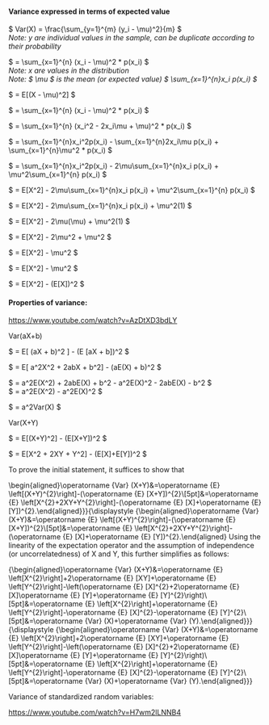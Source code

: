 
#### Variance expressed in terms of expected value

$ Var(X) = \frac{\sum_{y=1}^{m} (y_i - \mu)^2}{m} $  
*Note: y are individual values in the sample, can be duplicate according to their probability*

$ = \sum_{x=1}^{n} (x_i - \mu)^2 * p(x_i) $  
*Note: x are values in the distribution*  
*Note: $ \mu $ is the mean (or expected value) $ \sum_{x=1}^{n}x_i p(x_i) $*  

$ = E[(X - \mu)^2] $  

$ = \sum_{x=1}^{n} (x_i - \mu)^2 * p(x_i) $  

$ = \sum_{x=1}^{n} (x_i^2 - 2x_i\mu + \mu)^2 * p(x_i) $  

$ = \sum_{x=1}^{n}x_i^2p(x_i) - \sum_{x=1}^{n}2x_i\mu p(x_i) + \sum_{x=1}^{n}\mu^2 * p(x_i) $  

$ = \sum_{x=1}^{n}x_i^2p(x_i) - 2\mu\sum_{x=1}^{n}x_i p(x_i) + \mu^2\sum_{x=1}^{n}  p(x_i) $  

$ = E[X^2] - 2\mu\sum_{x=1}^{n}x_i p(x_i) + \mu^2\sum_{x=1}^{n}  p(x_i) $  

$ = E[X^2] - 2\mu\sum_{x=1}^{n}x_i p(x_i) + \mu^2(1) $  

$ = E[X^2] - 2\mu(\mu) + \mu^2(1) $  

$ = E[X^2] - 2\mu^2 + \mu^2 $  

$ = E[X^2] - \mu^2 $  

$ = E[X^2] - \mu^2 $  

$ = E[X^2] - (E[X])^2 $  

#### Properties of variance:  

https://www.youtube.com/watch?v=AzDtXD3bdLY

Var(aX+b)

$ = E[ (aX + b)^2 ] - (E [aX + b])^2 $  

$ = E[ a^2X^2 + 2abX + b^2] - (aE(X) + b)^2 $  

$ = a^2E(X^2) + 2abE(X) + b^2 - a^2E(X)^2 - 2abE(X) - b^2 $  
$ = a^2E(X^2) - a^2E(X)^2 $  

$ = a^2Var(X) $  

Var(X+Y)

$ = E[(X+Y)^2] - (E[X+Y])^2 $  

$ = E[X^2 + 2XY + Y^2] - (E[X]+E[Y])^2 $  

To prove the initial statement, it suffices to show that

\begin{aligned}\operatorname {Var} (X+Y)&=\operatorname {E} \left[(X+Y)^{2}\right]-(\operatorname {E} [X+Y])^{2}\\[5pt]&=\operatorname {E} \left[X^{2}+2XY+Y^{2}\right]-(\operatorname {E} [X]+\operatorname {E} [Y])^{2}.\end{aligned}}}{\displaystyle {\begin{aligned}\operatorname {Var} (X+Y)&=\operatorname {E} \left[(X+Y)^{2}\right]-(\operatorname {E} [X+Y])^{2}\\[5pt]&=\operatorname {E} \left[X^{2}+2XY+Y^{2}\right]-(\operatorname {E} [X]+\operatorname {E} [Y])^{2}.\end{aligned}
Using the linearity of the expectation operator and the assumption of independence (or uncorrelatedness) of X and Y, this further simplifies as follows:

{\begin{aligned}\operatorname {Var} (X+Y)&=\operatorname {E} \left[X^{2}\right]+2\operatorname {E} [XY]+\operatorname {E} \left[Y^{2}\right]-\left(\operatorname {E} [X]^{2}+2\operatorname {E} [X]\operatorname {E} [Y]+\operatorname {E} [Y]^{2}\right)\\[5pt]&=\operatorname {E} \left[X^{2}\right]+\operatorname {E} \left[Y^{2}\right]-\operatorname {E} [X]^{2}-\operatorname {E} [Y]^{2}\\[5pt]&=\operatorname {Var} (X)+\operatorname {Var} (Y).\end{aligned}}}{\displaystyle {\begin{aligned}\operatorname {Var} (X+Y)&=\operatorname {E} \left[X^{2}\right]+2\operatorname {E} [XY]+\operatorname {E} \left[Y^{2}\right]-\left(\operatorname {E} [X]^{2}+2\operatorname {E} [X]\operatorname {E} [Y]+\operatorname {E} [Y]^{2}\right)\\[5pt]&=\operatorname {E} \left[X^{2}\right]+\operatorname {E} \left[Y^{2}\right]-\operatorname {E} [X]^{2}-\operatorname {E} [Y]^{2}\\[5pt]&=\operatorname {Var} (X)+\operatorname {Var} (Y).\end{aligned}}}


Variance of standardized random variables:  

https://www.youtube.com/watch?v=H7wm2lLNNB4





 